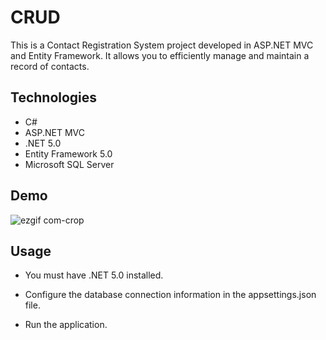 # CRUD
This is a Contact Registration System project developed in ASP.NET MVC and Entity Framework. It allows you to efficiently manage and maintain a record of contacts.

## Technologies
* C#
* ASP.NET MVC
* .NET 5.0
* Entity Framework 5.0
* Microsoft SQL Server

## Demo
![ezgif com-crop](https://github.com/brumvictor/CRUD/assets/83709796/110d473b-79d4-4226-ac1f-7236d65fb069)

## Usage
* You must have .NET 5.0 installed.

* Configure the database connection information in the appsettings.json file.

* Run the application.

